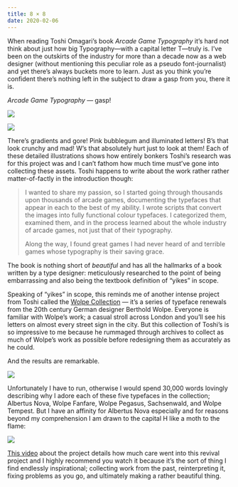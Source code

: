 ```yaml
---
title: 8 × 8
date: 2020-02-06
---
```


When reading Toshi Omagari’s book _Arcade Game Typography_ it’s hard not think about just how big Typography—with a capital letter T—truly is. I’ve been on the outskirts of the industry for more than a decade now as a web designer (without mentioning this peculiar role as a pseudo font-journalist) and yet there’s always buckets more to learn. Just as you think you’re confident there’s nothing left in the subject to draw a gasp from you, there it is.

_Arcade Game Typography_ — gasp!

![](https://buttondown.s3.us-west-2.amazonaws.com/images/e1ca5559-ca72-4c15-96b2-fa50ff19ded8.jpeg)

![](https://buttondown.s3.us-west-2.amazonaws.com/images/3d6f7b73-6482-4c8c-bfc5-a3c642351f89.jpeg)

There’s gradients and gore! Pink bubblegum and illuminated letters! B’s that look crunchy and mad! W’s that absolutely hurt just to look at them! Each of these detailed illustrations shows how entirely bonkers Toshi’s research was for this project was and I can’t fathom how much time must’ve gone into collecting these assets. Toshi happens to write about the work rather rather matter-of-factly in the introduction though:

> I wanted to share my passion, so I started going through thousands upon thousands of arcade games, documenting the typefaces that appear in each to the best of my ability. I wrote scripts that convert the images into fully functional colour typefaces. I categorized them, examined them, and in the process learned about the whole industry of arcade games, not just that of their typography.
>
> Along the way, I found great games I had never heard of and terrible games whose typography is their saving grace.

The book is nothing short of _beautiful_ and has all the hallmarks of a book written by a type designer: meticulously researched to the point of being embarrassing and also being the textbook definition of “yikes” in scope.

Speaking of “yikes” in scope, this reminds me of another intense project from Toshi called the [Wolpe Collection](https://www.monotype.com/fonts/the-wolpe-collection/) — it’s a series of typeface renewals from the 20th century German designer Berthold Wolpe. Everyone is familiar with Wolpe’s work; a casual stroll across London and you’ll see his letters on almost every street sign in the city. But this collection of Toshi’s is so impressive to me because he rummaged through archives to collect as much of Wolpe’s work as possible before redesigning them as accurately as he could.

And the results are remarkable.

![](https://buttondown.s3.us-west-2.amazonaws.com/images/114963e9-6cc2-40ab-8ed6-29d9a5c389f8.png)

Unfortunately I have to run, otherwise I would spend 30,000 words lovingly describing why I adore each of these five typefaces in the collection; Albertus Nova, Wolpe Fanfare, Wolpe Pegasus, Sachsenwald, and Wolpe Tempest. But I have an affinity for Albertus Nova especially and for reasons beyond my comprehension I am drawn to the capital H like a moth to the flame:

![](https://buttondown.s3.us-west-2.amazonaws.com/images/c123b0be-0b1a-4088-8749-8ba96848409e.png)

[This video](https://vimeo.com/235514450) about the project details how much care went into this revival project and I highly recommend you watch it because it’s the sort of thing I find endlessly inspirational; collecting work from the past, reinterpreting it, fixing problems as you go, and ultimately making a rather beautiful thing.
